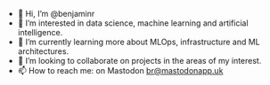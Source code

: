 - 👋 Hi, I’m @benjaminr
- 👀 I’m interested in data science, machine learning and artificial intelligence.
- 🌱 I’m currently learning more about MLOps, infrastructure and ML architectures.
- 💞️ I’m looking to collaborate on projects in the areas of my interest.
- 📫 How to reach me: on Mastodon br@mastodonapp.uk

<!---
benjaminr/benjaminr is a ✨ special ✨ repository because its `README.md` (this file) appears on your GitHub profile.
You can click the Preview link to take a look at your changes.
--->
